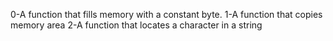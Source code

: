 0-A function that fills memory with a constant byte.
1-A function that copies memory area
2-A function that locates a character in a string
